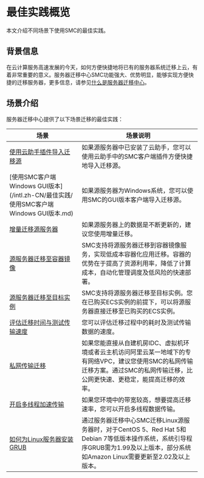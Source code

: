 # 最佳实践概览

本文介绍不同场景下使用SMC的最佳实践。

## 背景信息

在云计算服务高速发展的今天，如何方便快捷地将已有的服务器系统迁移上云，有着非常重要的意义。服务器迁移中心SMC功能强大、优势明显，能够实现方便快捷的迁移服务器，更多信息，请参见[什么是服务器迁移中心](/intl.zh-CN/产品简介/什么是服务器迁移中心.md)。

## 场景介绍

服务器迁移中心提供了以下场景迁移的最佳实践：

|场景|场景说明|
|--|----|
|[使用云助手插件导入迁移源](/intl.zh-CN/最佳实践/使用云助手插件导入迁移源.md)|如果源服务器中已安装了云助手，您可以使用云助手中的SMC客户端插件方便快捷地导入迁移源。|
|[使用SMC客户端Windows GUI版本](/intl.zh-CN/最佳实践/使用SMC客户端Windows GUI版本.md)|如果源服务器为Windows系统，您可以使用SMC的GUI版本客户端导入迁移源。|
|[增量迁移源服务器](/intl.zh-CN/最佳实践/增量迁移源服务器.md)|如果源服务器上的数据是不断更新的，建议您使用增量迁移。|
|[源服务器迁移至容器镜像](/intl.zh-CN/最佳实践/源服务器迁移至容器镜像.md)|SMC支持将源服务器迁移到容器镜像服务，实现低成本容器化应用迁移。容器的优势在于提高了资源利用率，降低了计算成本，自动化管理调度及低风险的快速部署。|
|[源服务器迁移至目标实例](/intl.zh-CN/最佳实践/源服务器迁移至目标实例.md)|SMC支持将源服务器迁移至目标实例。您在已购买ECS实例的前提下，可以将源服务器直接迁移至已购买的ECS实例。|
|[评估迁移时间与测试传输速度](/intl.zh-CN/最佳实践/评估迁移时间与测试传输速度.md)|您可以评估迁移过程中的耗时及测试传输数据的速度。|
|[私网传输迁移](/intl.zh-CN/最佳实践/私网传输迁移.md)|如果您能直接从自建机房IDC、虚拟机环境或者云主机访问阿里云某一地域下的专有网络VPC，建议您使用SMC的私网传输迁移方案。通过SMC的私网传输迁移，比公网更快速、更稳定，能提高迁移的效率。|
|[开启多线程加速传输](/intl.zh-CN/最佳实践/开启多线程加速传输.md)|如果您环境中的带宽较高，想要提高迁移速率，您可以开启多线程数据传输。|
|[如何为Linux服务器安装GRUB](/intl.zh-CN/镜像/常见问题/如何为Linux服务器安装GRUB？.md)|通过服务器迁移中心SMC迁移Linux源服务器时，对于CentOS 5、Red Hat 5和Debian 7等低版本操作系统，系统引导程序GRUB需为1.99及以上版本，部分系统如Amazon Linux需要更新至2.02及以上版本。|

